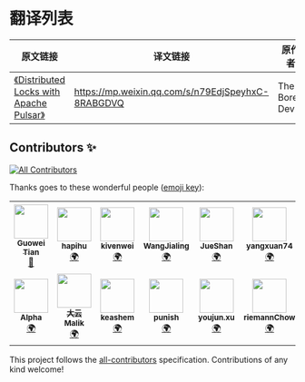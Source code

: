# 翻译列表

| 原文链接 | 译文链接 | 原作者 | 译者 |
| --- | --- | --- | --- |
| [《Distributed Locks with Apache Pulsar》](https://theboreddev.com/distributed-locks-with-apache-pulsar/)| https://mp.weixin.qq.com/s/n79EdjSpeyhxC-8RABGDVQ | The Bored Dev | [魏伟 kivenwei](https://github.com/kivenwei)|


## Contributors ✨

<!-- ALL-CONTRIBUTORS-BADGE:START - Do not remove or modify this section -->
[![All Contributors](https://img.shields.io/badge/all_contributors-13-orange.svg?style=flat-square)](#contributors-)
<!-- ALL-CONTRIBUTORS-BADGE:END -->

Thanks goes to these wonderful people ([emoji key](https://allcontributors.org/docs/en/emoji-key)):

<!-- ALL-CONTRIBUTORS-LIST:START - Do not remove or modify this section -->
<!-- prettier-ignore-start -->
<!-- markdownlint-disable -->
<table>
  <tr>
    <td align="center"><a href="https://github.com/Tango2018cc"><img src="https://avatars.githubusercontent.com/u/76191133?v=4?s=60" width="60px;" alt=""/><br /><sub><b>Guowei Tian</b></sub></a><br /><a href="#blog-Tango2018cc" title="Blogposts">📝</a></td>
    <td align="center"><a href="https://github.com/hapihu"><img src="https://avatars.githubusercontent.com/u/20364527?v=4?s=60" width="60px;" alt=""/><br /><sub><b>hapihu</b></sub></a><br /><a href="#translation-hapihu" title="Translation">🌍</a></td>
    <td align="center"><a href="https://github.com/kivenwei"><img src="https://avatars.githubusercontent.com/u/12410478?v=4?s=60" width="60px;" alt=""/><br /><sub><b>kivenwei</b></sub></a><br /><a href="#translation-kivenwei" title="Translation">🌍</a></td>
    <td align="center"><a href="https://github.com/wangjialing218"><img src="https://avatars.githubusercontent.com/u/65590138?v=4?s=60" width="60px;" alt=""/><br /><sub><b>WangJialing</b></sub></a><br /><a href="#translation-wangjialing218" title="Translation">🌍</a></td>
    <td align="center"><a href="https://github.com/JueShanCoder"><img src="https://avatars.githubusercontent.com/u/67142106?v=4?s=60" width="60px;" alt=""/><br /><sub><b>JueShan</b></sub></a><br /><a href="#translation-JueShanCoder" title="Translation">🌍</a></td>
    <td align="center"><a href="https://github.com/yangxuan74"><img src="https://avatars.githubusercontent.com/u/20755861?v=4?s=60" width="60px;" alt=""/><br /><sub><b>yangxuan74</b></sub></a><br /><a href="#translation-yangxuan74" title="Translation">🌍</a></td>
    <td align="center"><a href="https://github.com/602763061"><img src="https://avatars.githubusercontent.com/u/38520920?v=4?s=60" width="60px;" alt=""/><br /><sub><b>602763061</b></sub></a><br /><a href="#translation-602763061" title="Translation">🌍</a></td>
    <td align="center"><a href="https://github.com/jjnnzb"><img src="https://avatars.githubusercontent.com/u/58833386?v=4?s=60" width="60px;" alt=""/><br /><sub><b>Jining Jiang</b></sub></a><br /><a href="#translation-jjnnzb" title="Translation">🌍</a></td>
    <td align="center"><a href="https://github.com/duanjia85"><img src="https://avatars.githubusercontent.com/u/50932505?v=4?s=60" width="60px;" alt=""/><br /><sub><b>Janus</b></sub></a><br /><a href="#translation-duanjia85" title="Translation">🌍</a></td>
    <td align="center"><a href="https://bosong.online"><img src="https://avatars.githubusercontent.com/u/30426054?v=4?s=60" width="60px;" alt=""/><br /><sub><b>Jack Song</b></sub></a><br /><a href="#translation-dislazy" title="Translation">🌍</a></td>
  </tr>
  <tr>
    <td align="center"><a href="http://alphawang.github.io"><img src="https://avatars.githubusercontent.com/u/3367744?v=4?s=60" width="60px;" alt=""/><br /><sub><b>Alpha</b></sub></a><br /><a href="#translation-AlphaWang" title="Translation">🌍</a></td>
    <td align="center"><a href="https://github.com/EAHITechnology"><img src="https://avatars.githubusercontent.com/u/45755982?v=4?s=60" width="60px;" alt=""/><br /><sub><b>大云Malik</b></sub></a><br /><a href="#translation-EAHITechnology" title="Translation">🌍</a></td>
    <td align="center"><a href="https://github.com/keashem"><img src="https://avatars.githubusercontent.com/u/19338493?v=4?s=60" width="60px;" alt=""/><br /><sub><b>keashem</b></sub></a><br /><a href="#translation-keashem" title="Translation">🌍</a></td>
    <td align="center"><a href="https://github.com/punish-yh"><img src="https://avatars.githubusercontent.com/u/59658062?v=4?s=60" width="60px;" alt=""/><br /><sub><b>punish</b></sub></a><br /><a href="#translation-punish-yh" title="Translation">🌍</a></td>
    <td align="center"><a href="http://www.ontheroad.com"><img src="https://avatars.githubusercontent.com/u/10373791?v=4?s=60" width="60px;" alt=""/><br /><sub><b>youjun.xu</b></sub></a><br /><a href="#translation-edulzu" title="Translation">🌍</a></td>
    <td align="center"><a href="https://github.com/riemannChow"><img src="https://avatars.githubusercontent.com/u/24887856?v=4?s=60" width="60px;" alt=""/><br /><sub><b>riemannChow</b></sub></a><br /><a href="#translation-riemannChow" title="Translation">🌍</a></td>
    <td align="center"><a href="https://github.com/feiyuAcc"><img src="https://avatars.githubusercontent.com/u/86588895?v=4?s=60" width="60px;" alt=""/><br /><sub><b>feiyu</b></sub></a><br /><a href="#translation-feiyuAcc" title="Translation">🌍</a></td>
    <td align="center"><a href="https://github.com/dros6"><img src="https://avatars.githubusercontent.com/u/62832123?v=4?s=60" width="60px;" alt=""/><br /><sub><b>dros6</b></sub></a><br /><a href="#translation-dros6" title="Translation">🌍</a></td>
    <td align="center"><a href="https://github.com/cqanyway"><img src="https://avatars.githubusercontent.com/u/31555938?v=4?s=60" width="60px;" alt=""/><br /><sub><b>cqanyway</b></sub></a><br /><a href="#translation-cqanyway" title="Translation">🌍</a></td>
    <td align="center"><a href="https://github.com/IOTdailinwei"><img src="https://avatars.githubusercontent.com/u/24489730?v=4?s=60" width="60px;" alt=""/><br /><sub><b>dailinwei</b></sub></a><br /><a href="#translation-IOTdailinwei" title="Translation">🌍</a></td>
    <td align="center"><a href="https://github.com/FieldChan"><img src="https://avatars.githubusercontent.com/u/19758177?v=4?s=60" width="60px;" alt=""/><br /><sub><b>Chen Ye</b></sub></a><br /><a href="#translation-FieldChan" title="Translation">🌍</a></td>
    <td align="center"><a href="https://github.com/Flowermin"><img src="https://avatars.githubusercontent.com/u/48741608?v=4?s=60" width="60px;" alt=""/><br /><sub><b>Flowermin</b></sub></a><br /><a href="#translation-Flowermin" title="Translation">🌍</a></td>
  </tr>
</table>

<!-- markdownlint-restore -->
<!-- prettier-ignore-end -->

<!-- ALL-CONTRIBUTORS-LIST:END -->

This project follows the [all-contributors](https://github.com/all-contributors/all-contributors) specification. Contributions of any kind welcome!
